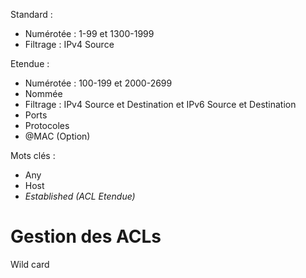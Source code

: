 


Standard :
- Numérotée : 1-99 et 1300-1999
- Filtrage : IPv4 Source


Etendue :
- Numérotée : 100-199 et 2000-2699
- Nommée
- Filtrage : IPv4 Source et Destination et IPv6 Source et Destination
- Ports
- Protocoles
- @MAC (Option)


Mots clés :
- Any
- Host
- *Established (ACL Etendue)*


# Gestion des ACLs

Wild card 

